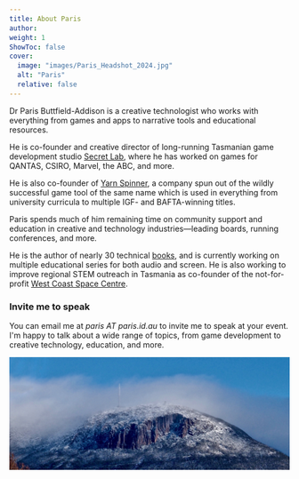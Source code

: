 ```yaml
---
title: About Paris
author: 
weight: 1
ShowToc: false
cover:
  image: "images/Paris_Headshot_2024.jpg"
  alt: "Paris"
  relative: false
---
```


Dr Paris Buttfield-Addison is a creative technologist who works with everything from games and apps to narrative tools and educational resources. 

He is co-founder and creative director of long-running Tasmanian game development studio [Secret Lab](https://secretlab.games), where he has worked on games for QANTAS, CSIRO, Marvel, the ABC, and more. 

He is also co-founder of [Yarn Spinner](https://yarnspinner.dev), a company spun out of the wildly successful game tool of the same name which is used in everything from university curricula to multiple IGF- and BAFTA-winning titles. 

Paris spends much of him remaining time on community support and education in creative and technology industries—leading boards, running conferences, and more. 

He is the author of nearly 30 technical [books](/books-and-events/books), and is currently working on multiple educational series for both audio and screen. He is also working to improve regional STEM outreach in Tasmania as co-founder of the not-for-profit [West Coast Space Centre](https://westcoastspacecentre.com). 

### Invite me to speak

You can email me at _paris AT paris.id.au_ to invite me to speak at your event. I'm happy to talk about a wide range of topics, from game development to creative technology, education, and more.

![](mountain.jpeg)